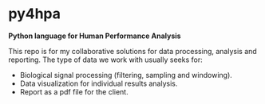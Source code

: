 # py4hpa

**Python language for Human Performance Analysis**

This repo is for my collaborative solutions for data processing, analysis and reporting. 
The type of data we work with usually seeks for:

 - Biological signal processing (filtering, sampling and windowing).
 - Data visualization for individual results analysis.
 - Report as a pdf file for the client.
  
